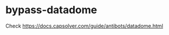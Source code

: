 # bypass-datadome
Check https://docs.capsolver.com/guide/antibots/datadome.html
                                                                                   